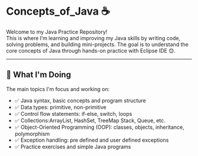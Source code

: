 # Concepts_of_Java ☕
 
Welcome to my Java Practice Repository!  
This is where I’m learning and improving my Java skills by writing code, solving problems, and building mini-projects. The goal is to understand the core concepts of Java through hands-on practice  with Eclipse IDE 😊.

---

## 🚀 What I'm Doing  
The main topics I'm focus and working on:

- ✅ Java syntax, basic concepts and program structure
- ✅ Data types: primitive, non-primitive 
- ✅ Control flow statements: if-else, switch, loops  
- ✅ Collections:ArrayList, HashSet, TreeMap Stack, Queue, etc.
- ✅ Object-Oriented Programming (OOP): classes, objects, inheritance, polymorphism  
- ✅ Exception handling: pre defined and user defined exceptions   
- ✅ Practice exercises and simple Java programs  

